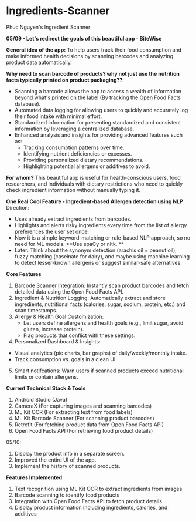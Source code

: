 ﻿# Ingredients-Scanner
Phuc Nguyen's Ingredient Scanner

**05/09 - Let's redirect the goals of this beautiful app - BiteWise**


**General idea of the app:** 
To help users track their food consumption and make informed health decisions by scanning barcodes and analyzing product data automatically.

**Why need to scan barcode of products? why not just use the nutrition facts typically printed on product packaging??**:
- Scanning a barcode allows the app to access a wealth of information beyond what's printed on the label (By tracking the Open Food Facts database).
- Automated data logging for allowing users to quickly and accurately log their food intake with minimal effort.
- Standardized information for presenting standardized and consistent information by leveraging a centralized database.
- Enhanced analysis and insights for providing advanced features such as:
  + Tracking consumption patterns over time.
  + Identifying nutrient deficiencies or excesses.
  + Providing personalized dietary recommendations.
  + Highlighting potential allergens or additives to avoid. 

**For whom?** This beautiful app is useful for health-conscious users, food researchers, and individuals with dietary restrictions who need to quickly check ingredient information without manually typing it.

**One Real Cool Feature - Ingredient-based Allergen detection using NLP**
Direction: 
- Uses already extract ingredients from barcodes.
- Highlights and alerts risky ingredients every time from the list of allergy preferences the user set once.
- Now it is a simple keyword-matching or rule-based NLP approach, so no need for ML models. **Use spaCy or nltk. **
- Later: Think about the synonym detection (arachis oil = peanut oil), fuzzy matching (caseinate for dairy), and maybe using machine learning to detect lesser-known allergens or suggest similar-safe alternatives.
  
**Core Features**
1. Barcode Scanner Integration: Instantly scan product barcodes and fetch detailed data using the Open Food Facts API.
2. Ingredient & Nutrition Logging: Automatically extract and store ingredients, nutritional facts (calories, sugar, sodium, protein, etc.) and scan timestamps.
3. Allergy & Health Goal Customization:
   - Let users define allergens and health goals (e.g., limit sugar, avoid gluten, increase protein).
   - Flag products that conflict with these settings.
4. Personalized Dashboard & Insights:
- Visual analytics (pie charts, bar graphs) of daily/weekly/monthly intake.
- Track consumption vs. goals in a clean UI.
5. Smart notifcations: Warn users if scanned products exceed nutritional limits or contain allergens.

**Current Technical Stack & Tools**
1. Android Studio (Java)
2. CameraX (For capturing images and scanning barcodes)
3. ML Kit OCR (For extracting text from food labels)
4. ML Kit Barcode Scanner (For scanning product barcodes)
5. Retrofit (For fetching product data from Open Food Facts API)
6. Open Food Facts API (For retrieving food product details)

05/10:
1. Display the product info in a separate screen.
2. Improved the entire UI of the app.
3. Implement the history of scanned products.

**Features Implemented**
1. Text recognition using ML Kit OCR to extract ingredients from images
2. Barcode scanning to identify food products
3. Integration with Open Food Facts API to fetch product details
4. Display product information including ingredients, calories, and additives


